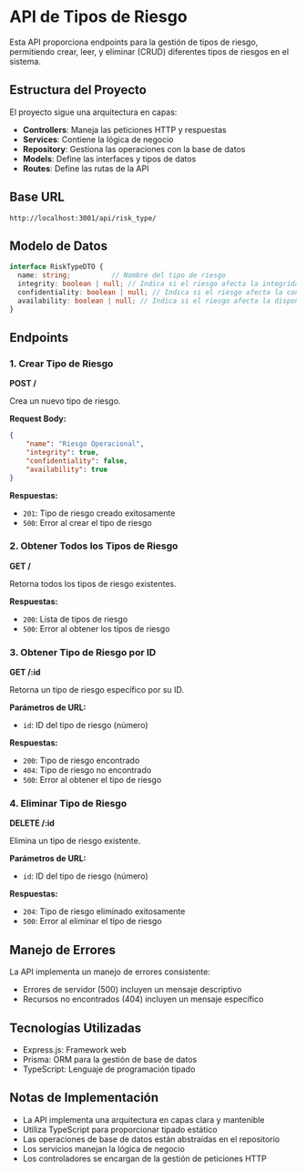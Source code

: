 # API de Tipos de Riesgo

Esta API proporciona endpoints para la gestión de tipos de riesgo, permitiendo crear, leer, y eliminar (CRUD) diferentes tipos de riesgos en el sistema.

## Estructura del Proyecto

El proyecto sigue una arquitectura en capas:
- **Controllers**: Maneja las peticiones HTTP y respuestas
- **Services**: Contiene la lógica de negocio
- **Repository**: Gestiona las operaciones con la base de datos
- **Models**: Define las interfaces y tipos de datos
- **Routes**: Define las rutas de la API

## Base URL

```
http://localhost:3001/api/risk_type/
```

## Modelo de Datos

```typescript
interface RiskTypeDTO {
  name: string;          // Nombre del tipo de riesgo
  integrity: boolean | null; // Indica si el riesgo afecta la integridad 
  confidentiality: boolean | null; // Indica si el riesgo afecta la confidencialidad
  availability: boolean | null; // Indica si el riesgo afecta la disponibilidad
}
```

## Endpoints

### 1. Crear Tipo de Riesgo
**POST /** 

Crea un nuevo tipo de riesgo.

**Request Body:**
```json
{
    "name": "Riesgo Operacional",
    "integrity": true,
    "confidentiality": false,
    "availability": true
}
```

**Respuestas:**
- `201`: Tipo de riesgo creado exitosamente
- `500`: Error al crear el tipo de riesgo

### 2. Obtener Todos los Tipos de Riesgo
**GET /**

Retorna todos los tipos de riesgo existentes.

**Respuestas:**
- `200`: Lista de tipos de riesgo
- `500`: Error al obtener los tipos de riesgo

### 3. Obtener Tipo de Riesgo por ID
**GET /:id**

Retorna un tipo de riesgo específico por su ID.

**Parámetros de URL:**
- `id`: ID del tipo de riesgo (número)

**Respuestas:**
- `200`: Tipo de riesgo encontrado
- `404`: Tipo de riesgo no encontrado
- `500`: Error al obtener el tipo de riesgo

### 4. Eliminar Tipo de Riesgo
**DELETE /:id**

Elimina un tipo de riesgo existente.

**Parámetros de URL:**
- `id`: ID del tipo de riesgo (número)

**Respuestas:**
- `204`: Tipo de riesgo eliminado exitosamente
- `500`: Error al eliminar el tipo de riesgo

## Manejo de Errores

La API implementa un manejo de errores consistente:

- Errores de servidor (500) incluyen un mensaje descriptivo
- Recursos no encontrados (404) incluyen un mensaje específico

## Tecnologías Utilizadas

- Express.js: Framework web
- Prisma: ORM para la gestión de base de datos
- TypeScript: Lenguaje de programación tipado

## Notas de Implementación

- La API implementa una arquitectura en capas clara y mantenible
- Utiliza TypeScript para proporcionar tipado estático
- Las operaciones de base de datos están abstraídas en el repositorio
- Los servicios manejan la lógica de negocio
- Los controladores se encargan de la gestión de peticiones HTTP

